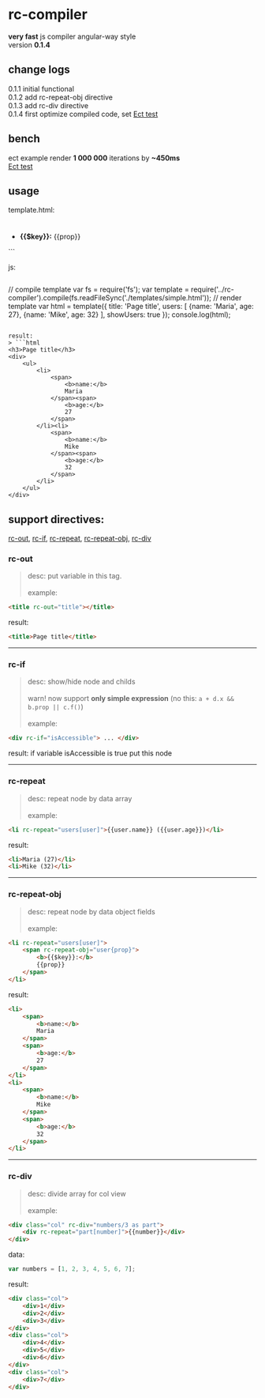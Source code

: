 rc-compiler
===========

**very fast** js compiler angular-way style<br/>
version **0.1.4**<br/>

change logs
------------
0.1.1 initial functional<br/>
0.1.2 add rc-repeat-obj directive<br/>
0.1.3 add rc-div directive<br/>
0.1.4 first optimize compiled code, set [Ect test](http://ectjs.com/#benchmark)<br/>

bench
-----
ect example render **1 000 000** iterations by **~450ms**<br/>
[Ect test](http://ectjs.com/#benchmark)

usage
------

template.html:
> ```html
<h3 rc-out="title"></h3>
<div rc-if="showUsers">
	<ul>
		<li rc-repeat="users[user]">
			<span rc-repeat-obj="user{prop}">
				<b>{{$key}}:</b>
				{{prop}}
			</span>
		</li>
	</ul>
</div>
```

js:
> ```javascript
// compile template
var fs = require('fs');
var template = require('../rc-compiler').compile(fs.readFileSync('./templates/simple.html'));
// render template
var html = template({
    title: 'Page title',
    users: [
        {name: 'Maria', age: 27},
        {name: 'Mike', age: 32}
    ],
    showUsers: true
});
console.log(html);
```

result:
> ```html
<h3>Page title</h3>
<div>
	<ul>
		<li>
			<span>
				<b>name:</b>
				Maria
			</span><span>
				<b>age:</b>
				27
			</span>
		</li><li>
			<span>
				<b>name:</b>
				Mike
			</span><span>
				<b>age:</b>
				32
			</span>
		</li>
	</ul>
</div>
```

support directives:
-------------------
[rc-out](#rc-out), 
[rc-if](#rc-if), 
[rc-repeat](#rc-repeat), 
[rc-repeat-obj](#rc-repeat-obj), 
[rc-div](#rc-div)

### rc-out
> desc: put variable in this tag.<br/><br/>
example: 
```html
<title rc-out="title"></title>
```
result: 
```html
<title>Page title</title>
```

---

### rc-if
> desc: show/hide node and childs<br/>
</br>warn! now support **only simple expression** (no this: `a + d.x && b.prop || c.f()`)<br/><br/>
example:
```html
<div rc-if="isAccessible"> ... </div>
```
result: if variable isAccessible is true put this node

---

### rc-repeat
> desc: repeat node by data array<br/><br/>
example:
```html
<li rc-repeat="users[user]">{{user.name}} ({{user.age}})</li>
```
result: 
```html
<li>Maria (27)</li>
<li>Mike (32)</li>
```

---

### rc-repeat-obj
> desc: repeat node by data object fields<br/><br/>
example:
```html
<li rc-repeat="users[user]">
	<span rc-repeat-obj="user{prop}">
		<b>{{$key}}:</b>
		{{prop}}
	</span>
</li>
```
result: 
```html
<li>
	<span>
		<b>name:</b>
		Maria
	</span>
	<span>
		<b>age:</b>
		27
	</span>
</li>
<li>
	<span>
		<b>name:</b>
		Mike
	</span>
	<span>
		<b>age:</b>
		32
	</span>
</li>
```

---

### rc-div
> desc: divide array for col view<br/><br/>
example:
```html
<div class="col" rc-div="numbers/3 as part">
	<div rc-repeat="part[number]">{{number}}</div>
</div>
```
data:
```javascript
var numbers = [1, 2, 3, 4, 5, 6, 7];
```
result: 
```html
<div class="col">
	<div>1</div>
	<div>2</div>
	<div>3</div>
</div>
<div class="col">
	<div>4</div>
	<div>5</div>
	<div>6</div>
</div>
<div class="col">
	<div>7</div>
</div>
```
